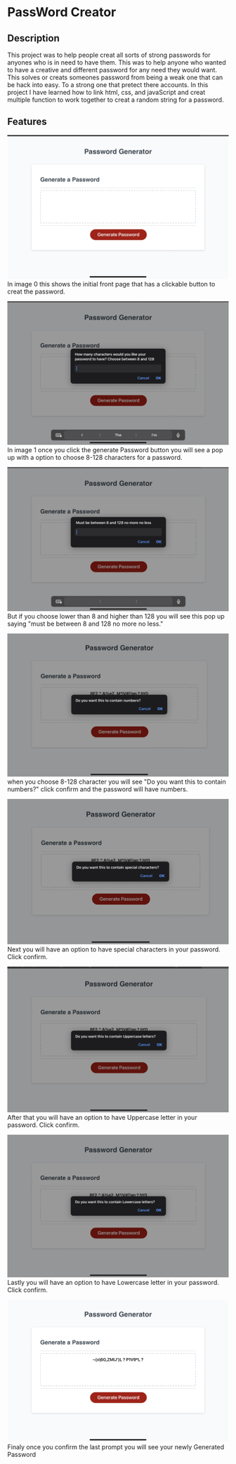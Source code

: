 
# PassWord Creator

## Description

This project was to help people creat all sorts of strong passwords for anyones who is in need to have them. This was to help anyone who wanted to have a creative and different password for any need they would want. This solves or creats someones password from being a weak one that can be hack into easy. To a strong one that pretect there accounts. In this project I have learned how to link html, css, and javaScript and creat multiple function to work together to creat a random string for a password. 

## Features

![Alt text](photos/image0.jpeg)
In image 0 this shows the initial front page that has a clickable button to creat the password.

![Alt text](photos/image1.jpeg)
In image 1 once you click the generate Password button you will see a pop up with a option to choose 8-128 characters for a password.

![Alt text](photos/image2.jpeg)
But if you choose lower than 8 and higher than 128 you will see this pop up saying "must be between 8 and 128 no more no less."

![Alt text](photos/image3.jpeg)
when you choose 8-128 character you will see "Do you want this to contain numbers?" click confirm and the password will have numbers.

![Alt text](photos/image4.jpeg)
Next you will have an option to have special characters in your password. Click confirm.

![Alt text](photos/image5.jpeg)
After that you will have an option to have Uppercase letter in your password.
Click confirm. 

![Alt text](photos/image6.jpeg)
Lastly you will have an option to have Lowercase letter in your password.
Click confirm.

![Alt text](photos/image7.jpeg)
Finaly once you confirm the last prompt you will see your newly Generated Password
